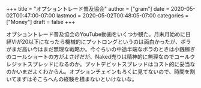 +++
title = "オプショントレード普及協会"
author = ["gram"]
date = 2020-05-02T00:47:00-07:00
lastmod = 2020-05-02T00:48:05-07:00
categories = ["Money"]
draft = false
+++

オプショントレード普及協会のYouTube動画をいくつか観た。月末月始めに日経VIが20以下になったら機械的にプットロングというのは面白かったが、ボラがまだ高い今はまだ無理な戦略か。今ぐらいの中途半端なボラのときは小銭稼ぎのコールショートの方がよさげだが、Naked売りは精神的に無理なのでコールクレジットスプレッドになるのか。プットデビットスプレッドはコスト的に妥当なのかいまだよくわからん。オプションチェインもろくに見てないので、時間を割いてまずはそこらへんの経験を積まないといけないな。
